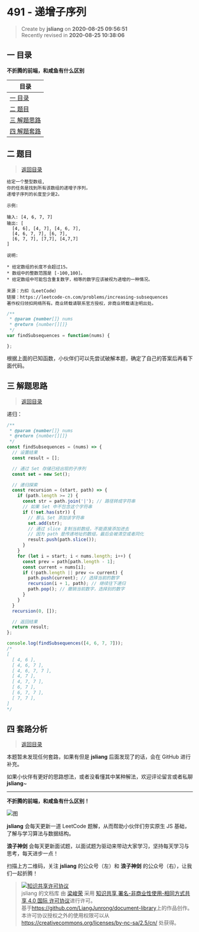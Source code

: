 491 - 递增子序列
===

> Create by **jsliang** on **2020-08-25 09:56:51**  
> Recently revised in **2020-08-25 10:38:06**

## <a name="chapter-one" id="chapter-one"></a>一 目录

**不折腾的前端，和咸鱼有什么区别**

| 目录 |
| --- |
| [一 目录](#chapter-one) |
| <a name="catalog-chapter-two" id="catalog-chapter-two"></a>[二 题目](#chapter-two) |
| <a name="catalog-chapter-three" id="catalog-chapter-three"></a>[三 解题思路](#chapter-three) |
| <a name="catalog-chapter-four" id="catalog-chapter-four"></a>[四 解题套路](#chapter-four) |

## <a name="chapter-two" id="chapter-two"></a>二 题目

> [返回目录](#chapter-one)

```
给定一个整型数组, 
你的任务是找到所有该数组的递增子序列，
递增子序列的长度至少是2。

示例:

输入: [4, 6, 7, 7]
输出: [
  [4, 6], [4, 7], [4, 6, 7], 
  [4, 6, 7, 7], [6, 7],
  [6, 7, 7], [7,7], [4,7,7]
]

说明:

* 给定数组的长度不会超过15。
* 数组中的整数范围是 [-100,100]。
* 给定数组中可能包含重复数字，相等的数字应该被视为递增的一种情况。

来源：力扣（LeetCode）
链接：https://leetcode-cn.com/problems/increasing-subsequences
著作权归领扣网络所有。商业转载请联系官方授权，非商业转载请注明出处。
```

```js
/**
 * @param {number[]} nums
 * @return {number[][]}
 */
var findSubsequences = function(nums) {

};
```

根据上面的已知函数，小伙伴们可以先尝试破解本题，确定了自己的答案后再看下面代码。

## <a name="chapter-three" id="chapter-three"></a>三 解题思路

> [返回目录](#chapter-one)

递归：

```js
/**
 * @param {number[]} nums
 * @return {number[][]}
 */
const findSubsequences = (nums) => {
  // 设置结果
  const result = [];

  // 通过 Set 存储已经出现的子序列
  const set = new Set();

  // 递归探索
  const recursion = (start, path) => {
    if (path.length >= 2) {
      const str = path.join('|'); // 路径转成字符串
      // 如果 Set 中不包含这个字符串
      if (!set.has(str)) {
        // 那么 Set 添加该字符串
        set.add(str);
        // 通过 slice 复制当前数组，不能直接添加进去
        // 因为 path 是传递地址的数组，最后会被清空或者同化
        result.push(path.slice());
      }
    }
    for (let i = start; i < nums.length; i++) {
      const prev = path[path.length - 1];
      const current = nums[i];
      if (!path.length || prev <= current) {
        path.push(current); // 选择当前的数字
        recursion(i + 1, path); // 继续往下递归
        path.pop(); // 撤销当前数字，选择别的数字
      }
    }
  }
  recursion(0, []);

  // 返回结果
  return result;
};

console.log(findSubsequences([4, 6, 7, 7]));
/*
[
  [ 4, 6 ],
  [ 4, 6, 7 ],
  [ 4, 6, 7, 7 ],
  [ 4, 7 ],
  [ 4, 7, 7 ],
  [ 6, 7 ],
  [ 6, 7, 7 ],
  [ 7, 7 ],
]
*/
```

## <a name="chapter-four" id="chapter-four"></a>四 套路分析

> [返回目录](#chapter-one)

本题暂未发现任何套路，如果有但是 **jsliang** 后面发现了的话，会在 GitHub 进行补充。

如果小伙伴有更好的思路想法，或者没看懂其中某种解法，欢迎评论留言或者私聊 **jsliang**~

---

**不折腾的前端，和咸鱼有什么区别！**

![图](https://github.com/LiangJunrong/document-library/blob/master/public-repertory/img/z-index-small.png?raw=true)

**jsliang** 会每天更新一道 LeetCode 题解，从而帮助小伙伴们夯实原生 JS 基础，了解与学习算法与数据结构。

**浪子神剑** 会每天更新面试题，以面试题为驱动来带动大家学习，坚持每天学习与思考，每天进步一点！

扫描上方二维码，关注 **jsliang** 的公众号（左）和 **浪子神剑** 的公众号（右），让我们一起折腾！

> <a rel="license" href="http://creativecommons.org/licenses/by-nc-sa/4.0/"><img alt="知识共享许可协议" style="border-width:0" src="https://i.creativecommons.org/l/by-nc-sa/4.0/88x31.png" /></a><br /><span xmlns:dct="http://purl.org/dc/terms/" property="dct:title">jsliang 的文档库</span> 由 <a xmlns:cc="http://creativecommons.org/ns#" href="https://github.com/LiangJunrong/document-library" property="cc:attributionName" rel="cc:attributionURL">梁峻荣</a> 采用 <a rel="license" href="http://creativecommons.org/licenses/by-nc-sa/4.0/">知识共享 署名-非商业性使用-相同方式共享 4.0 国际 许可协议</a>进行许可。<br />基于<a xmlns:dct="http://purl.org/dc/terms/" href="https://github.com/LiangJunrong/document-library" rel="dct:source">https://github.com/LiangJunrong/document-library</a>上的作品创作。<br />本许可协议授权之外的使用权限可以从 <a xmlns:cc="http://creativecommons.org/ns#" href="https://creativecommons.org/licenses/by-nc-sa/2.5/cn/" rel="cc:morePermissions">https://creativecommons.org/licenses/by-nc-sa/2.5/cn/</a> 处获得。